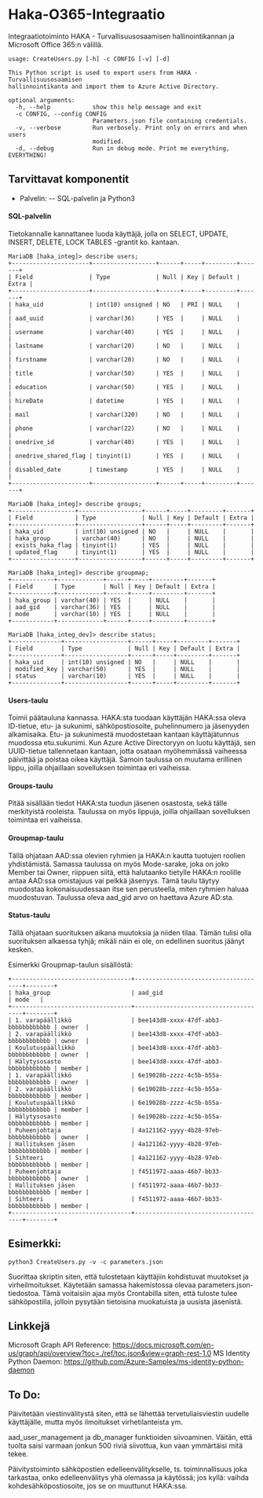 # Haka-O365-Integraatio
Integraatiotoiminto HAKA - Turvallisuusosaamisen hallinointikannan ja Microsoft Office 365:n välillä.
```
usage: CreateUsers.py [-h] -c CONFIG [-v] [-d]

This Python script is used to export users from HAKA - Turvallisuusosaamisen
hallinnointikanta and import them to Azure Active Directory.

optional arguments:
  -h, --help            show this help message and exit
  -c CONFIG, --config CONFIG
                        Parameters.json file containing credentials.
  -v, --verbose         Run verbosely. Print only on errors and when users
                        modified.
  -d, --debug           Run in debug mode. Print me everything, EVERYTHING!
```
## Tarvittavat komponentit
- Palvelin:
-- SQL-palvelin ja Python3

#### SQL-palvelin
Tietokannalle kannattanee luoda käyttäjä, jolla on SELECT, UPDATE, INSERT, DELETE, LOCK TABLES -grantit ko. kantaan.
```
MariaDB [haka_integ]> describe users;
+----------------------+------------------+------+-----+---------+-------+
| Field                | Type             | Null | Key | Default | Extra |
+----------------------+------------------+------+-----+---------+-------+
| haka_uid             | int(10) unsigned | NO   | PRI | NULL    |       |
| aad_uuid             | varchar(36)      | YES  |     | NULL    |       |
| username             | varchar(40)      | YES  |     | NULL    |       |
| lastname             | varchar(20)      | NO   |     | NULL    |       |
| firstname            | varchar(20)      | NO   |     | NULL    |       |
| title                | varchar(50)      | YES  |     | NULL    |       |
| education            | varchar(50)      | YES  |     | NULL    |       |
| hireDate             | datetime         | YES  |     | NULL    |       |
| mail                 | varchar(320)     | NO   |     | NULL    |       |
| phone                | varchar(22)      | NO   |     | NULL    |       |
| onedrive_id          | varchar(40)      | YES  |     | NULL    |       |
| onedrive_shared_flag | tinyint(1)       | YES  |     | NULL    |       |
| disabled_date        | timestamp        | YES  |     | NULL    |       |
+----------------------+------------------+------+-----+---------+-------+

MariaDB [haka_integ]> describe groups;
+------------------+------------------+------+-----+---------+-------+
| Field            | Type             | Null | Key | Default | Extra |
+------------------+------------------+------+-----+---------+-------+
| haka_uid         | int(10) unsigned | NO   |     | NULL    |       |
| haka_group       | varchar(40)      | NO   |     | NULL    |       |
| exists_haka_flag | tinyint(1)       | YES  |     | NULL    |       |
| updated_flag     | tinyint(1)       | YES  |     | NULL    |       |
+------------------+------------------+------+-----+---------+-------+

MariaDB [haka_integ]> describe groupmap;
+------------+-------------+------+-----+---------+-------+
| Field      | Type        | Null | Key | Default | Extra |
+------------+-------------+------+-----+---------+-------+
| haka_group | varchar(40) | YES  |     | NULL    |       |
| aad_gid    | varchar(36) | YES  |     | NULL    |       |
| mode       | varchar(10) | YES  |     | NULL    |       |
+------------+-------------+------+-----+---------+-------+

MariaDB [haka_integ_dev]> describe status;
+--------------+------------------+------+-----+---------+-------+
| Field        | Type             | Null | Key | Default | Extra |
+--------------+------------------+------+-----+---------+-------+
| haka_uid     | int(10) unsigned | NO   |     | NULL    |       |
| modified_key | varchar(50)      | YES  |     | NULL    |       |
| status       | varchar(10)      | YES  |     | NULL    |       |
+--------------+------------------+------+-----+---------+-------+
```
#### Users-taulu
Toimii päätauluna kannassa. HAKA:sta tuodaan käyttäjän HAKA:ssa oleva ID-tietue, etu- ja sukunimi, sähköpostiosoite, puhelinnumero ja jäsenyyden alkamisaika. Etu- ja sukunimestä muodostetaan kantaan käyttäjätunnus muodossa etu.sukunimi. Kun Azure Active Directoryyn on luotu käyttäjä, sen UUID-tietue tallennetaan kantaan, jotta osataan myöhemmässä vaiheessa päivittää ja poistaa oikea käyttäjä. Samoin taulussa on muutama erillinen lippu, joilla ohjaillaan sovelluksen toimintaa eri vaiheissa.

#### Groups-taulu
Pitää sisällään tiedot HAKA:sta tuodun jäsenen osastosta, sekä tälle merkityistä rooleista. Taulussa on myös lippuja, joilla ohjaillaan sovelluksen toimintaa eri vaiheissa.

#### Groupmap-taulu
Tällä ohjataan AAD:ssa olevien ryhmien ja HAKA:n kautta tuotujen roolien yhdistämistä. Samassa taulussa on myös Mode-sarake, joka on joko Member tai Owner, riippuen siitä, että halutaanko tietylle HAKA:n roolille antaa AAD:ssa omistajuus vai pelkkä jäsenyys. Tämä taulu täytyy muodostaa kokonaisuudessaan itse sen perusteella, miten ryhmien haluaa muodostuvan. Taulussa oleva aad_gid arvo on haettava Azure AD:sta.

#### Status-taulu
Tällä ohjataan suorituksen aikana muutoksia ja niiden tilaa. Tämän tulisi olla suorituksen alkaessa tyhjä; mikäli näin ei ole, on edellinen suoritus jäänyt kesken.

Esimerkki Groupmap-taulun sisällöstä:
```
+----------------------------------+--------------------------------------+--------+
| haka_group                       | aad_gid                              | mode   |
+----------------------------------+--------------------------------------+--------+
| 1. varapäällikkö                 | bee143d8-xxxx-47df-abb3-bbbbbbbbbbbb | owner  |
| 2. varapäällikkö                 | bee143d8-xxxx-47df-abb3-bbbbbbbbbbbb | owner  |
| Koulutuspäällikkö                | bee143d8-xxxx-47df-abb3-bbbbbbbbbbbb | owner  |
| Hälytysosasto                    | bee143d8-xxxx-47df-abb3-bbbbbbbbbbbb | member |
| 1. varapäällikkö                 | 6e19028b-zzzz-4c5b-b55a-bbbbbbbbbbbb | owner  |
| 2. varapäällikkö                 | 6e19028b-zzzz-4c5b-b55a-bbbbbbbbbbbb | member |
| Koulutuspäällikkö                | 6e19028b-zzzz-4c5b-b55a-bbbbbbbbbbbb | member |
| Hälytysosasto                    | 6e19028b-zzzz-4c5b-b55a-bbbbbbbbbbbb | member |
| Puheenjohtaja                    | 4a121162-yyyy-4b28-97eb-bbbbbbbbbbbb | owner  |
| Hallituksen jäsen                | 4a121162-yyyy-4b28-97eb-bbbbbbbbbbbb | member |
| Sihteeri                         | 4a121162-yyyy-4b28-97eb-bbbbbbbbbbbb | member |
| Puheenjohtaja                    | f4511972-aaaa-46b7-bb33-bbbbbbbbbbbb | owner  |
| Hallituksen jäsen                | f4511972-aaaa-46b7-bb33-bbbbbbbbbbbb | member |
| Sihteeri                         | f4511972-aaaa-46b7-bb33-bbbbbbbbbbbb | member |
+----------------------------------+--------------------------------------+--------+
```
## Esimerkki:
```
python3 CreateUsers.py -v -c parameters.json
```
Suorittaa skriptin siten, että tulostetaan käyttäjiin kohdistuvat muutokset ja virheilmoitukset. Käytetään samassa hakemistossa olevaa parameters.json-tiedostoa. Tämä voitaisiin ajaa myös Crontabilla siten, että tuloste tulee sähköpostilla, jolloin pysytään tietoisina muokatuista ja uusista jäsenistä.

## Linkkejä
Microsoft Graph API Reference: https://docs.microsoft.com/en-us/graph/api/overview?toc=./ref/toc.json&view=graph-rest-1.0
MS Identity Python Daemon: https://github.com/Azure-Samples/ms-identity-python-daemon

## To Do:
Päivitetään viestinvälitystä siten, että se lähettää tervetuliaisviestin uudelle käyttäjälle, mutta myös ilmoitukset virhetilanteista ym.

aad_user_management ja db_manager funktioiden siivoaminen. Väitän, että tuolta saisi varmaan jonkun 500 riviä siivottua, kun vaan ymmärtäisi mitä tekee.

Päivitystoiminto sähköpostien edelleenvälitykselle, ts. toiminnallisuus joka tarkastaa, onko edelleenvälitys yhä olemassa ja käytössä; jos kyllä: vaihda kohdesähköpostiosoite, jos se on muuttunut HAKA:ssa.
